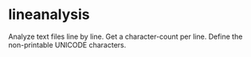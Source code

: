 # lineanalysis
Analyze text files line by line. Get a character-count per line. Define the non-printable UNICODE characters.
